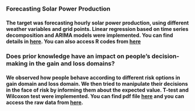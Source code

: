 ### Forecasting Solar Power Production
#### The target was forecasting hourly solar power production, using different weather variables and grid points. Linear regression based on time series decomposition and ARIMA models were implemented. You can find details in [here](/files/Forecasting_Solar_Power_Production). You can also access R codes from [here](/files/R_codes_for_Forecasting_Solar_Power_Production.R)


### Does prior knowledge have an impact on people’s decision-making in the gain and loss domains?
#### We observed how people behave according to different risk options in gain domain and loss domain. We then tried to manipulate their decisions in the face of risk by informing them about the expected value. T-test and Wilcoxon test were implemented. You can find pdf file [here](/files/EC438-Group_Experiment.pdf) and you can access the raw data from [here](/files/EC438-Group_Experiment-Raw_Data.xlsx).
